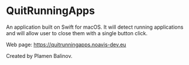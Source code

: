 # QuitRunningApps

An application built on Swift for macOS. It will detect running applications and will allow user to close them with a single button click.

Web page: https://quitrunningapps.noavis-dev.eu

Created by Plamen Balinov.
